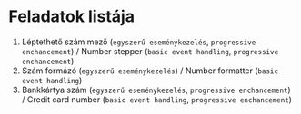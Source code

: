 # Feladatok listája

1. Léptethető szám mező (`egyszerű eseménykezelés`, `progressive enchancement`) / Number stepper (`basic event handling`, `progressive enchancement`)
2. Szám formázó (`egyszerű eseménykezelés`) / Number formatter (`basic event handling`)
3. Bankkártya szám (`egyszerű eseménykezelés`, `progressive enchancement`) / Credit card number (`basic event handling`, `progressive enchancement`)